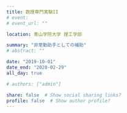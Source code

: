 ```yaml
---
title: 数理専門実験II
# event: 
# event_url: ""

location: 青山学院大学 理工学部

summary: "非常勤助手としての補助"
# abstract: ""

date: "2019-10-01"
date_end: "2020-02-29"
all_day: true

# authors: ["admin"]

share: false  # Show social sharing links?
profile: false  # Show author profile?
---
```

